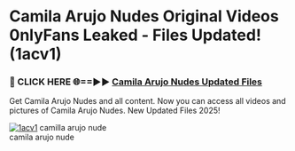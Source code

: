 # Camila Arujo Nudes Original Videos 0nlyFans Leaked - Files Updated! (1acv1)

<h3>🔴 CLICK HERE 🌐==►► <a href="https://tinyurl.com/52m3yx9h" rel="nofollow">Camila Arujo Nudes Updated Files</a></h3>

Get Camila Arujo Nudes and all content. Now you can access all videos and pictures of Camila Arujo Nudes. New Updated Files 2025!

[![1acv1](https://i.imgur.com/TnHtlc8.gif)](https://tinyurl.com/52m3yx9h)
camilla arujo nude<br>
camila arujo nude